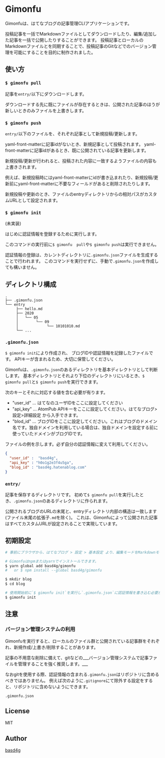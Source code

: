 # Gimonfu

Gimonfuは、はてなブログの記事管理CLIアプリケーションです。

投稿記事を一括でMarkdownファイルとしてダウンロードしたり、編集/追加した記事を一括で公開したりすることができます。 
投稿記事とローカルのMarkdownファイルとを同期することで、投稿記事のGitなどでのバージョン管理を可能にすることを目的に制作されました。

## 使い方

### `$ gimonfu pull`

記事を`entry/`以下にダウンロードします。

ダウンロードする先に既にファイルが存在するときは、公開された記事のほうが新しいときのみファイルを上書きします。

### `$ gimonfu push`

`entry/`以下のファイルを、それぞれ記事として新規投稿/更新します。


yaml-front-matterに記事idがないとき、新規記事として投稿されます。
yaml-front-matterに記事idがあるとき、既に公開されている記事を更新します。

新規投稿/更新が行われると、投稿された内容に一致するようファイルの内容も上書きされます。

例えば、新規投稿時にはyaml-front-matterにidが書き込まれたり、新規投稿/更新前にyaml-front-matterに不要なフィールドがあると削除されたりします。

新規投稿や更新のとき、ファイルのentryディレクトリからの相対パスがカスタムURLとして設定されます。

### `$ gimonfu init`

(未実装)

はじめに認証情報を登録するために実行します。

このコマンドの実行前に`$ gimonfu  pull`や`$ gimonfu push`は実行できません。

認証情報の登録は、カレントディレクトリに`.gimonfu.json`ファイルを生成することで行われます。
このコマンドを実行せずに、手動で`.gimonfu.json`を作成しても構いません。

## ディレクトリ構成

```
.
├── .gimonfu.json
└── entry
     ├── hello.md
     ├── 2020
     │   └── 05
     │        └── 09
     │             └── 10101010.md
     └── ...
```

### `.gimonfu.json`

`$ gimonfu init`により作成され、 ブログIDや認証情報を記録したファイルです。
APIキーが含まれるため、大切に保管してください。

Gimonfuは、`.gimonfu.json`のあるディレクトリを基本ディレクトリとして判断します。
基本ディレクトリとそれより下位のディレクトリにいるとき、`$ gimonfu pull`と`$ gimonfu push`を実行できます。

次のキーとそれに対応する値を含む必要が有ります。

- "user_id" ...  はてなのユーザIDをここに設定してください
- "api_key" ...  AtomPub APIキーをここに設定してください。はてなブログ>設定>詳細設定 から入手できます。
- "blod_id" ...  ブログIDをここに設定してください。これはブログのドメイン名です。独自ドメインを利用している場合は、独自ドメインを設定する前に使っていたドメインがブログIDです。

ファイルの例を示します。必ず自分の認証情報に変えて利用してください。

```.gimonfu.json
{
  "user_id" :  "basd4g",
  "api_key" : "h0o1g2e3f4u5ga",
  "blog_id" : "basd4g.hatenablog.com"
}
```

### `entry/`

記事を保存するディレクトリです。
初めて`$ gimonfu pull`を実行したとき、`.gimonfu.json`のあるディレクトリに作られます。

公開されるブログのURLの末尾と、entryディレクトリ内部の構造は一致します(ファイル末尾の拡張子`.md`を除く)。
これは、Gimonfuによって公開された記事はすべてカスタムURLが設定されることで実現しています。

## 初期設定

```sh
# 事前にブラウザから、はてなブログ > 設定 > 基本設定 より、編集モードをMarkdownモードに設定してください。 

# Gimonfuはnpmまたはyarnでインストールできます。
$ yarn global add basd4g/gimonfu
#   or $ npm install --global basd4g/gimonfu

$ mkdir blog
$ cd blog

# 使用開始前に`$ gimonfu init`を実行し`.gimonfu.json`に認証情報を書き込む必要が有ります。
$ gimonfu init
```

## 注意

### バージョン管理システムの利用

Gimonfuを実行すると、ローカルのファイル群と公開されている記事群をそれぞれ、新規作成/上書き/削除することがあります。

記事の不用意な削除に備えて、gitなどの___バージョン管理システムで記事ファイルを管理することを強く推奨します。___

なおgitを使用する際、認証情報の含まれる`.gimonfu.json`はリポジトリに含めるべきではありません。
例えば次のように`.gitignore`にて除外する設定をすると、リポジトリに含めないようにできます。

```.gitignore
.gimonfu.json
```

## License

MIT

## Author

[basd4g](https://github.com/basd4g)
